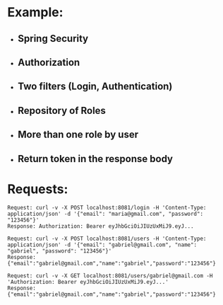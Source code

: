 # Example:
- ## Spring Security
- ## Authorization
- ## Two filters (Login, Authentication)
- ## Repository of Roles
- ## More than one role by user
- ## Return token in the response body
# Requests:
	Request: curl -v -X POST localhost:8081/login -H 'Content-Type: application/json' -d '{"email": "maria@gmail.com", "password": "123456"}'
	Response: Authorization: Bearer eyJhbGciOiJIUzUxMiJ9.eyJ...

	Request: curl -v -X POST localhost:8081/users -H 'Content-Type: application/json' -d '{"email": "gabriel@gmail.com", "name": "gabriel", "password": "123456"}'
	Response: {"email":"gabriel@gmail.com","name":"gabriel","password":"123456"}

	Request: curl -v -X GET localhost:8081/users/gabriel@gmail.com -H 'Authorization: Bearer eyJhbGciOiJIUzUxMiJ9.eyJ...'
	Response: {"email":"gabriel@gmail.com","name":"gabriel","password":"123456"}

